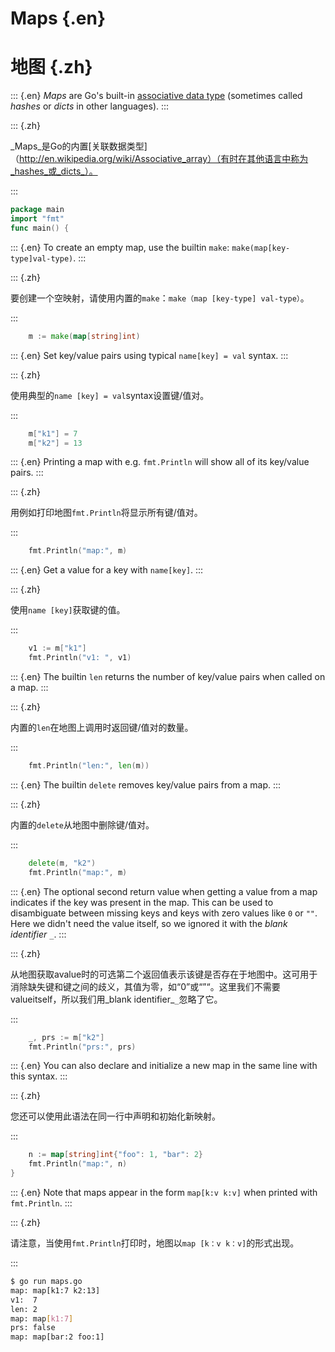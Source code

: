 
# Maps {.en}


# 地图 {.zh}


::: {.en}
_Maps_ are Go's built-in [associative data type](http://en.wikipedia.org/wiki/Associative_array)
(sometimes called _hashes_ or _dicts_ in other languages).
:::

::: {.zh}

_Maps_是Go的内置[关联数据类型]（http://en.wikipedia.org/wiki/Associative_array）（有时在其他语言中称为_hashes_或_dicts_）。

:::


```go
package main
import "fmt"
func main() {
```


::: {.en}
To create an empty map, use the builtin `make`:
`make(map[key-type]val-type)`.
:::

::: {.zh}

要创建一个空映射，请使用内置的`make`：`make（map [key-type] val-type）`。

:::


```go
	m := make(map[string]int)
```


::: {.en}
Set key/value pairs using typical `name[key] = val`
syntax.
:::

::: {.zh}

使用典型的`name [key] = val`syntax设置键/值对。

:::


```go
	m["k1"] = 7
	m["k2"] = 13
```


::: {.en}
Printing a map with e.g. `fmt.Println` will show all of
its key/value pairs.
:::

::: {.zh}

用例如打印地图`fmt.Println`将显示所有键/值对。

:::


```go
	fmt.Println("map:", m)
```


::: {.en}
Get a value for a key with `name[key]`.
:::

::: {.zh}

使用`name [key]`获取键的值。

:::


```go
	v1 := m["k1"]
	fmt.Println("v1: ", v1)
```


::: {.en}
The builtin `len` returns the number of key/value
pairs when called on a map.
:::

::: {.zh}

内置的`len`在地图上调用时返回键/值对的数量。

:::


```go
	fmt.Println("len:", len(m))
```


::: {.en}
The builtin `delete` removes key/value pairs from
a map.
:::

::: {.zh}

内置的`delete`从地图中删除键/值对。

:::


```go
	delete(m, "k2")
	fmt.Println("map:", m)
```


::: {.en}
The optional second return value when getting a
value from a map indicates if the key was present
in the map. This can be used to disambiguate
between missing keys and keys with zero values
like `0` or `""`. Here we didn't need the value
itself, so we ignored it with the _blank identifier_
`_`.
:::

::: {.zh}

从地图获取avalue时的可选第二个返回值表示该键是否存在于地图中。这可用于消除缺失键和键之间的歧义，其值为零，如“0”或“”“。这里我们不需要valueitself，所以我们用_blank identifier_`_`忽略了它。

:::


```go
	_, prs := m["k2"]
	fmt.Println("prs:", prs)
```


::: {.en}
You can also declare and initialize a new map in
the same line with this syntax.
:::

::: {.zh}

您还可以使用此语法在同一行中声明和初始化新映射。

:::


```go
	n := map[string]int{"foo": 1, "bar": 2}
	fmt.Println("map:", n)
}
```


::: {.en}
Note that maps appear in the form `map[k:v k:v]` when
printed with `fmt.Println`.
:::

::: {.zh}

请注意，当使用`fmt.Println`打印时，地图以`map [k：v k：v]`的形式出现。

:::


```sh
$ go run maps.go 
map: map[k1:7 k2:13]
v1:  7
len: 2
map: map[k1:7]
prs: false
map: map[bar:2 foo:1]
```


